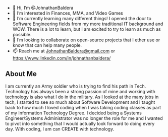 - 👋 Hi, I’m @JohnathanBaldera
- 👀 I’m interested in Finances, MMA, and Video Games
- 🌱 I’m currently learning many different things! I opened the door to Software Engineering fields from my more traditional IT background and WOW.  There is a lot to learn, but I am excited to try to learn as much as possible.
- 💞️ I’m looking to collaborate on open-source projects that I ether use or know that can help many people.  
- 📫 Reach me at JohnathanBaldera@gmail.com or https://www.linkedin.com/in/johnathanbaldera/

## About Me

I am currently an Army soldier who is trying to find his path in Tech.  Technology has always been a strong passion of mine and working with technology is also what I do
in the military.  As I looked at the many jobs in tech, I started to see so much about Software Development and I taught back to how much I loved coding when I was taking
coding classes as part of my Information Technology Degree.  I decided being a Systems Engineer/Systems Administrator was no longer the role for me and I wanted to pivot into something that I would
actually look forward to doing every day.  With coding, I am can CREATE with technology.  

<!---
JohnathanBaldera/JohnathanBaldera is a ✨ special ✨ repository because its `README.md` (this file) appears on your GitHub profile.
You can click the Preview link to take a look at your changes.
--->
